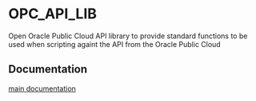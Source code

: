 # OPC_API_LIB
Open Oracle Public Cloud API library to provide standard functions to be used when scripting againt the API from the Oracle Public Cloud

## Documentation
[main documentation](./documentation/readme.md)
